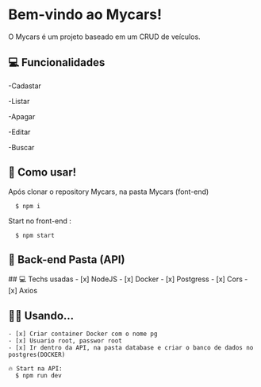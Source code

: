 # Bem-vindo ao Mycars! </hr>
<p>O Mycars é um projeto baseado em um CRUD de veículos.<p>

## 💻 Funcionalidades</hr>
<p>-Cadastar</p>
<p>-Listar</p>
<p>-Apagar</p>
<p>-Editar</p>
<p>-Buscar</p>

## 🚀  Como usar! </hr>
Após clonar o repository Mycars, na pasta Mycars (font-end)
```
  $ npm i
```

Start no front-end :
```
  $ npm start
```
## 🚀  Back-end Pasta (API)
</hr>
## 💻 Techs usadas</hr>
- [x] NodeJS
- [x] Docker
- [x] Postgress
- [x] Cors
- [x] Axios

## 👨‍💻 Usando...
```
- [x] Criar container Docker com o nome pg
- [x] Usuario root, passwor root
- [x] Ir dentro da API, na pasta database e criar o banco de dados no postgres(DOCKER)
```

```
🔥 Start na API:
  $ npm run dev
```




